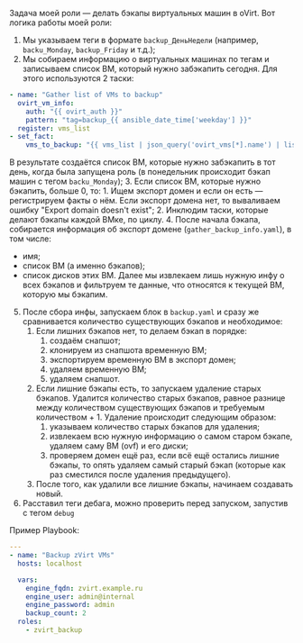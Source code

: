 Задача моей роли — делать бэкапы виртуальных машин в oVirt. Вот логика работы моей роли:
1. Мы указываем теги в формате `backup_ДеньНедели` (например, `backu_Monday`, `backup_Friday` и т.д.);
2. Мы собираем информацию о виртуальных машинах по тегам и записываем список ВМ, который нужно забэкапить сегодня. Для этого используются 2 таски:
```YAML
- name: "Gather list of VMs to backup"
  ovirt_vm_info:
    auth: "{{ ovirt_auth }}"
    pattern: "tag=backup_{{ ansible_date_time['weekday'] }}"
  register: vms_list
- set_fact:
    vms_to_backup: "{{ vms_list | json_query('ovirt_vms[*].name') | list }}"
```
В результате создаётся список ВМ, которые нужно забэкапить в тот день, когда была запущена роль (в понедельник происходит бэкап машин с тегом `backu_Monday`);
3. Если список ВМ, которые нужно бэкапить, больше 0, то:
	1. Ищем экспорт домен и если он есть — регистрируем факты о нём. Если экспорт домена нет, то вываливаем ошибку "Export domain doesn't exist";
	2. Инклюдим таски, которые делают бэкапы каждой ВМке, по циклу.
4. После начала бэкапа, собирается информация об экспорт домене (`gather_backup_info.yaml`), в том числе:
  - имя;
  - список ВМ (а именно бэкапов);
  - список дисков этих ВМ.
  Далее мы извлекаем лишь нужную инфу о всех бэкапов и фильтруем те данные, что относятся к текущей ВМ, которую мы бэкапим.
5. После сбора инфы, запускаем блок в `backup.yaml` и сразу же сравнивается количество существующих бэкапов и необходимое:
	1. Если лишних бэкапов нет, то делаем бэкап в порядке:
		1. создаём снапшот;
		2. клонируем из снапшота временную ВМ;
		3. экспортируем временную ВМ в экспорт домен;
		4. удаляем временную ВМ;
		5. удаляем снапшот.
	2. Если лишние бэкапы есть, то запускаем удаление старых бэкапов. Удалится количество старых бэкапов, равное разнице между количеством существующих бэкапов и требуемым количеством + 1. Удаление происходит следующим образом:
		1. указываем количество старых бэкапов для удаления;
		2. извлекаем всю нужную информацию о самом старом бэкапе, удаляем саму ВМ (ovf) и его диски;
		3. проверяем домен ещё раз, если всё ещё остались лишние бэкапы, то опять удаляем самый старый бэкап (которые как раз сместился после удаления предыдущего).
	3. После того, как удалили все лишние бэкапы, начинаем создавать новый.
6. Расставил теги дебага, можно проверить перед запуском, запустив с тегом `debug`

Пример Playbook:
```YAML
---
- name: "Backup zVirt VMs"
  hosts: localhost

  vars:
    engine_fqdn: zvirt.example.ru
    engine_user: admin@internal
    engine_password: admin
    backup_count: 2
  roles:
    - zvirt_backup
```